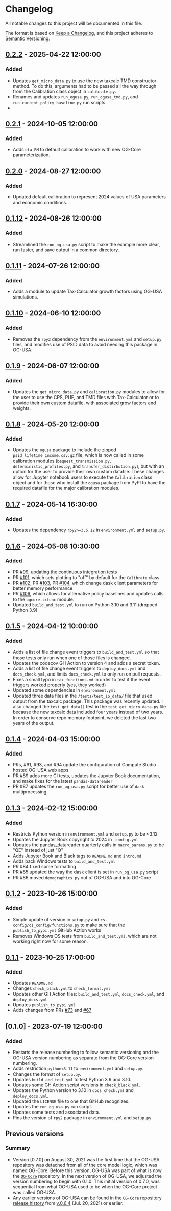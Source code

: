 # Changelog

All notable changes to this project will be documented in this file.

The format is based on [Keep a Changelog](https://keepachangelog.com/en/1.0.0/),
and this project adheres to [Semantic Versioning](https://semver.org/spec/v2.0.0.html).

## [0.2.2] - 2025-04-22 12:00:00

### Added

- Updates `get_micro_data.py` to use the new taxcalc TMD constructor method. To do this, arguments had to be passed all the way through from the Calibration class object in `calibrate.py`.
- Renames and updates `run_ogusa.py`, `run_ogusa_tmd.py`, and `run_current_policy_baseline.py` run scripts.
-

## [0.2.1] - 2024-10-05 12:00:00

### Added

- Adds `eta_RM` to default calibration to work with new OG-Core parameterization.

## [0.2.0] - 2024-08-27 12:00:00

### Added

- Updated default calibration to represent 2024 values of USA parameters and economic conditions.

## [0.1.12] - 2024-08-26 12:00:00

### Added

- Streamlined the `run_og_usa.py` script to make the example more clear, run faster, and save output in a common directory.

## [0.1.11] - 2024-07-26 12:00:00

### Added

- Adds a module to update Tax-Calculator growth factors using OG-USA simulations.


## [0.1.10] - 2024-06-10 12:00:00

### Added

- Removes the `rpy2` dependency from the `environment.yml` and `setup.py` files, and modifies use of PSID data to avoid needing this package in OG-USA.


## [0.1.9] - 2024-06-07 12:00:00

### Added

- Updates the `get_micro_data.py` and `calibration.py` modules to allow for the user to use the CPS, PUF, and TMD files with Tax-Calculator or to provide their own custom datafile, with associated grow factors and weights.


## [0.1.8] - 2024-05-20 12:00:00

### Added

- Updates the `ogusa` package to include the zipped `psid_lifetime_income.csv.gz` file, which is now called in some calibration modules (`bequest_transmission.py`,  `deterministic_profiles.py`, and `transfer_distirbution.py`), but with an option for the user to provide their own custom datafile.  These changes allow for Jupyter notebook users to execute the `Calibration` class object and for those who install the `ogusa` package from PyPI to have the required datafile for the major calibration modules.


## [0.1.7] - 2024-05-14 16:30:00

### Added

- Updates the dependency `rpy2>=3.5.12` in `environment.yml` and `setup.py`.


## [0.1.6] - 2024-05-08 10:30:00

### Added

- PR [#99](https://github.com/PSLmodels/OG-USA/pull/99), updating the continuous integration tests
- PR [#101](https://github.com/PSLmodels/OG-USA/pull/101), which sets plotting to "off" by default for the  `Calibrate` class
- PR [#102](https://github.com/PSLmodels/OG-USA/pull/102), PR [#103](https://github.com/PSLmodels/OG-USA/pull/103), PR [#104](https://github.com/PSLmodels/OG-USA/pull/104), which change dask client parameters for better memory performance
- PR [#106](https://github.com/PSLmodels/OG-USA/pull/106), which allows for alternative policy baselines and updates calls to the `ogcore.txfunc` module.
- Updated `build_and_test.yml` to run on Python 3.10 and 3.11 (dropped Python 3.9)


## [0.1.5] - 2024-04-12 10:00:00

### Added

- Adds a list of file change event triggers to `build_and_test.yml` so that those tests only run when one of those files is changed.
- Updates the codecov GH Action to version 4 and adds a secret token.
- Adds a list of file change event triggers to `deploy_docs.yml` and `docs_check.yml`, and limits `docs_check.yml` to only run on pull requests.
- Fixes a small typo in `tax_functions.md` in order to test if the event triggers worked properly (yes, they worked)
- Updated some dependencies in `environment.yml`.
- Updated three data files in the `/tests/test_io_data/` file that used output from the taxcalc package. This package was recently updated. I also changed the `test_get_data()` test in the `test_get_micro_data.py` file because the new taxcalc data included four years instead of two years. In order to conserve repo memory footprint, we deleted the last two years of the output.

## [0.1.4] - 2024-04-03 15:00:00

### Added

- PRs, #91, #93, and #94 update the configuration of Compute Studio hosted OG-USA web apps
- PR #89 adds more CI tests, updates the Jupyter Book documentation, and make fixes for the latest `pandas-datareader`
- PR #87 updates the `run_og_usa.py` script for better use of `dask` multiprocessing

## [0.1.3] - 2024-02-12 15:00:00

### Added

- Restricts Python version in `environment.yml` and `setup.py` to be <3.12
- Updates the Jupyter Book copyright to 2024 in `_config.yml`
- Updates the pandas_datareader quarterly calls in `macro_params.py` to be "QE" instead of just "Q"
- Adds Jupyter Book and Black tags to `README.md` and `intro.md`
- Adds back Windows tests to `build_and_test.yml`
- PR #84 fixed some formatting
- PR #85 updated the way the dask client is set in `run_og_usa.py` script
- PR #86 moved `demographics.py` out of OG-USA and into OG-Core

## [0.1.2] - 2023-10-26 15:00:00

### Added

- Simple update of version in `setup.py` and `cs-config/cs_config/functions.py` to make sure that the `publish_to_pypi.yml` GitHub Action works
- Removes Windows OS tests from `build_and_test.yml`, which are not working right now for some reason.

## [0.1.1] - 2023-10-25 17:00:00

### Added

- Updates `README.md`
- Changes `check_black.yml` to `check_format.yml`
- Updates other GH Action files: `build_and_test.yml`, `docs_check.yml`, and `deploy_docs.yml`
- Updates `publish_to_pypi.yml`
- Adds changes from PRs [#73](https://github.com/PSLmodels/OG-USA/pull/73) and [#67](https://github.com/PSLmodels/OG-USA/pull/67)

## [0.1.0] - 2023-07-19 12:00:00

### Added

- Restarts the release numbering to follow semantic versioning and the OG-USA version numbering as separate from the OG-Core version numbering.
- Adds restriction `python<3.11` to `environment.yml` and `setup.py`.
- Changes the format of `setup.py`.
- Updates `build_and_test.yml` to test Python 3.9 and 3.10.
- Updates some GH Action script versions in `check_black.yml`.
- Updates the Python version to 3.10 in  `docs_check.yml` and `deploy_docs.yml`.
- Updated the `LICENSE` file to one that GitHub recognizes.
- Updates the `run_og_usa.py` run script.
- Updates some tests and associated data.
- Pins the version of `rpy2` package in `environment.yml` and `setup.py`


## Previous versions

### Summary

- Version [0.7.0] on August 30, 2021 was the first time that the OG-USA repository was detached from all of the core model logic, which was named OG-Core. Before this version, OG-USA was part of what is now the [`OG-Core`](https://github.com/PSLmodels/OG-Core) repository. In the next version of OG-USA, we adjusted the version numbering to begin with 0.1.0. This initial version of 0.7.0, was sequential from what OG-USA used to be when the OG-Core project was called OG-USA.
- Any earlier versions of OG-USA can be found in the [`OG-Core`](https://github.com/PSLmodels/OG-Core) repository [release history](https://github.com/PSLmodels/OG-Core/releases) from [v.0.6.4](https://github.com/PSLmodels/OG-Core/releases/tag/v0.6.4) (Jul. 20, 2021) or earlier.


[0.2.2]: https://github.com/PSLmodels/OG-USA/compare/v0.2.1...v0.2.2
[0.2.1]: https://github.com/PSLmodels/OG-USA/compare/v0.2.0...v0.2.1
[0.2.0]: https://github.com/PSLmodels/OG-USA/compare/v0.1.12...v0.2.0
[0.1.12]: https://github.com/PSLmodels/OG-USA/compare/v0.1.11...v0.1.12
[0.1.11]: https://github.com/PSLmodels/OG-USA/compare/v0.1.10...v0.1.11
[0.1.10]: https://github.com/PSLmodels/OG-USA/compare/v0.1.9...v0.1.10
[0.1.9]: https://github.com/PSLmodels/OG-USA/compare/v0.1.8...v0.1.9
[0.1.8]: https://github.com/PSLmodels/OG-USA/compare/v0.1.7...v0.1.8
[0.1.7]: https://github.com/PSLmodels/OG-USA/compare/v0.1.6...v0.1.7
[0.1.6]: https://github.com/PSLmodels/OG-USA/compare/v0.1.5...v0.1.6
[0.1.5]: https://github.com/PSLmodels/OG-USA/compare/v0.1.4...v0.1.5
[0.1.4]: https://github.com/PSLmodels/OG-USA/compare/v0.1.3...v0.1.4
[0.1.3]: https://github.com/PSLmodels/OG-USA/compare/v0.1.2...v0.1.3
[0.1.2]: https://github.com/PSLmodels/OG-USA/compare/v0.1.1...v0.1.2
[0.1.1]: https://github.com/PSLmodels/OG-USA/compare/v0.1.0...v0.1.1
